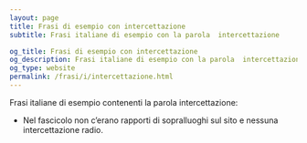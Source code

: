 ```yaml
---
layout: page
title: Frasi di esempio con intercettazione 
subtitle: Frasi italiane di esempio con la parola  intercettazione

og_title: Frasi di esempio con intercettazione 
og_description: Frasi italiane di esempio con la parola  intercettazione
og_type: website
permalink: /frasi/i/intercettazione.html
---
```


Frasi italiane di esempio contenenti la parola intercettazione:


- Nel fascicolo non c’erano rapporti di sopralluoghi sul sito e nessuna intercettazione radio.
